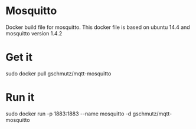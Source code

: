 Mosquitto
=========

Docker build file for mosquitto. This docker file is based on
ubuntu 14.4 and mosquitto version 1.4.2

Get it
======
sudo docker pull gschmutz/mqtt-mosquitto

Run it
======
sudo docker run -p 1883:1883 --name mosquitto -d gschmutz/mqtt-mosquitto
